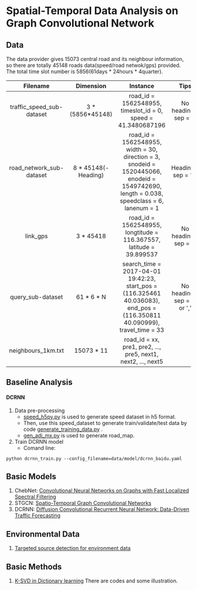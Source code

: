 # Spatial-Temporal Data Analysis on Graph Convolutional Network


## Data

The data provider gives 15073 central road and its neighbour information, so there are totally 45148 roads data(speed/road netwok/gps) provided. The total time slot number is 5856(61days * 24hours * 4quarter).

Filename | Dimension | Instance | Tips
:-:|:-:|:-:|:-: 
traffic_speed_sub-dataset | 3 * (5856*45148) | road_id = 1562548955, timeslot_id = 0, speed = 41.3480687196 | No headings, sep = ' '
road_network_sub-dataset | 8 * 45148(-Heading) | road_id = 1562548955, width = 30, direction = 3, snodeid = 1520445066, enodeid = 1549742690, length = 0.038, speedclass = 6, lanenum = 1 | Headings, sep = '\t'
link_gps | 3 * 45418 | road_id = 1562548955, longtitude = 116.367557, latitude = 39.899537 | No headings, sep = ' ' 
query_sub-dataset | 61 * 6 * N | search_time = 2017-04-01 19:42:23, start_pos = (116.325461 40.036083), end_pos = (116.350811 40.090999), travel_time = 33 | No headings, sep = ' ' or ','
neighbours_1km.txt | 15073 * 11 | road_id = xx, pre1, pre2, ..., pre5, next1, next2, ..., next5 | 


## Baseline Analysis

#### DCRNN
1. Data pre-processing
	- [speed_h5py.py](https://github.com/RobinLu1209/STGCN/blob/master/DCRNN_baseline/speed_h5py.py) is used to generate speed dataset in h5 format. 
	- Then, use this speed_dataset to generate train/validate/test data by code [generate_training_data.py](https://github.com/RobinLu1209/STGCN/blob/master/DCRNN_baseline/generate_training_data.py) .
	- [gen_adj_mx.py](https://github.com/RobinLu1209/STGCN/blob/master/DCRNN_baseline/gen_adj_mx.py) is used to generate road_map.
2. Train DCRNN model
	- Comand line:
```
python dcrnn_train.py --config_filename=data/model/dcrnn_baidu.yaml
```


## Basic Models
1. ChebNet: [Convolutional Neural Networks on Graphs with Fast Localized Spectral Filtering](https://github.com/mdeff/cnn_graph)
2. STGCN: [Spatio-Temporal Graph Convolutional Networks](https://github.com/PKUAI26/STGCN-IJCAI-18)
3. DCRNN: [Diffusion Convolutional Recurrent Neural Network: Data-Driven Traffic Forecasting](https://github.com/liyaguang/DCRNN)

## Environmental Data

1. [Targeted source detection for environment data](https://arxiv.org/pdf/1908.11056.pdf)

## Basic Methods
1. [K-SVD in Dictionary learning](https://www.cnblogs.com/endlesscoding/p/10090866.html) There are codes and some illustration. 
